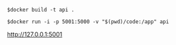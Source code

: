```$docker build -t api .```

```$docker run -i -p 5001:5000 -v "$(pwd)/code:/app" api```

http://127.0.0.1:5001